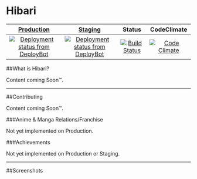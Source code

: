 # Hibari

[Production](https://hb.wopian.me) | [Staging](https://staging.wopian.me) | Status | CodeClimate
:---: | :---: | :---: | :--:
[![Deployment status from DeployBot](https://wopian-hb.deploybot.com/badge/88313865898261/46786.svg)](http://deploybot.com) | [![Deployment status from DeployBot](https://wopian-hb.deploybot.com/badge/34534835944506/46784.svg)](http://deploybot.com) | [![Build Status](https://magnum.travis-ci.com/wopian/skylark.svg?token=yBoQEdu6zS8uoXWWoq3Q&branch=master)](https://magnum.travis-ci.com/wopian/skylark) | [![Code Climate](https://codeclimate.com/repos/5612799869568064350010e4/badges/3596865e43975423fa9a/gpa.svg)](https://codeclimate.com/repos/5612799869568064350010e4/feed)

##What is Hibari?

Content coming Soon™.

---

##Contributing

Content coming Soon™.

###Anime & Manga Relations/Franchise

Not yet implemented on Production.

###Achievements

Not yet implemented on Production or Staging.

---

##Screenshots

